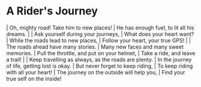 A Rider\'s Journey
==================

| Oh, mighty road! Take him to new places!
| He has enough fuel, to lit all his dreams.
| 
| Ask yourself during your journeys,
| What does your heart want?
| While the roads lead to new places,
| Follow your heart, your true GPS!
| 
| The roads ahead have many stories.
| Many new faces and many sweet memories.
| Pull the throttle, and put on your helmet,
| Take a ride, and leave a trail!
| 
| Keep travelling as always, as the roads are plenty.
| In the journey of life, getting lost is okay.
| But never forget to keep riding,
| To keep riding with all your heart!
| The journey on the outside will help you,
| Find your true self on the inside!
